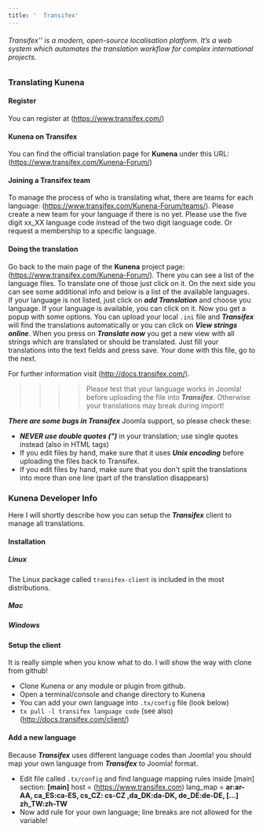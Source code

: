 ```yaml
---
title: '  Transifex'
---
```


###### _Transifex'' is a modern, open-source localisation platform. It’s a web system which automates the translation workflow for complex international projects._

### Translating Kunena

#### Register
You can register at (https://www.transifex.com/)

#### Kunena on Transifex
You can find the official translation page for **Kunena** under this URL: (https://www.transifex.com/Kunena-Forum/)

#### Joining a Transifex team
To manage the process of who is translating what, there are teams for each language: (https://www.transifex.com/Kunena-Forum/teams/).
Please create a new team for your language if there is no yet. Please use the five digit xx_XX language code instead of the two digit language code. Or request a membership to a specific language.

#### Doing the translation
Go back to the main page of the **Kunena** project page: (https://www.transifex.com/Kunena-Forum/). There you can see a list of the language files. To translate one of those just click on it. On the next side you can see some additional info and below is a list of the available languages. If your language is not listed, just click on **_add Translation_** and choose you language. If your language is available, you can click on it. Now you get a popup with some options. You can upload your local `.ini` file and **_Transifex_** will find the translations automatically or you can click on **_View strings online_**. When you press on **_Translate now_** you get a new view with all strings which are translated or should be translated. Just fill your translations into the text fields and press save. Your done with this file, go to the next.

For further information visit (http://docs.transifex.com/).

>>>> Please test that your language works in Joomla! before uploading the file into **_Transifex_**. Otherwise your translations may break during import!

**_There are some bugs in Transifex_** Joomla support, so please check these:
* **_NEVER use double quotes (")_** in your translation; use single quotes instead (also in HTML tags)
* If you edit files by hand, make sure that it uses **_Unix encoding_** before uploading the files back to Transifex.
* If you edit files by hand, make sure that you don't split the translations into more than one line (part of the translation disappears)

### Kunena Developer Info
Here I will shortly describe how you can setup the **_Transifex_** client to manage all translations.

#### Installation
##### Linux
The Linux package called `transifex-client` is included in the most distributions. 

##### Mac
##### Windows

#### Setup the client
It is really simple when you know what to do. I will show the way with clone from github!
* Clone Kunena or any module or plugin from github.
* Open a terminal/console and change directory to Kunena
* You can add your own language into `.tx/config` file (look below)
* `tx pull -l transifex language code` (see also) (http://docs.transifex.com/client/)

#### Add a new language

Because **_Transifex_** uses different language codes than Joomla! you should map your own language from **_Transifex_** to Joomla! format.

* Edit file called `.tx/config` and find language mapping rules inside [main] section:
**[main]**
host = (https://www.transifex.com)
lang_map = **ar:ar-AA, ca_ES:ca-ES, cs_CZ: cs-CZ ,da_DK:da-DK, de_DE:de-DE, [...] zh_TW:zh-TW**
* Now add rule for your own language; line breaks are not allowed for the variable!